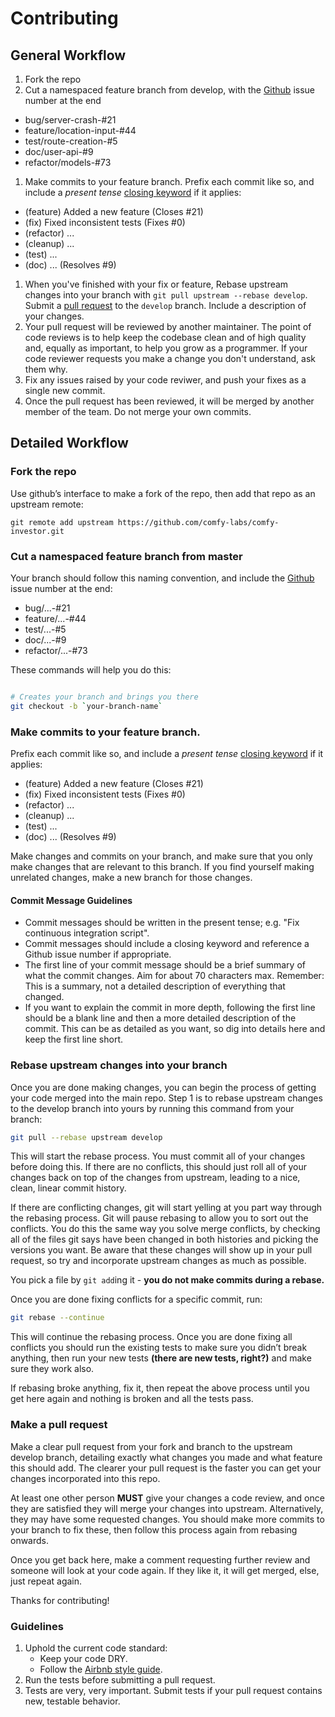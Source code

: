 # Contributing

## General Workflow

1. Fork the repo
1. Cut a namespaced feature branch from develop, with the [Github](https://github.com/comfy-labs/comfy-investor/issues)
   issue number at the end
  - bug/server-crash-#21
  - feature/location-input-#44
  - test/route-creation-#5
  - doc/user-api-#9
  - refactor/models-#73
1. Make commits to your feature branch. Prefix each commit like so, and include a *present tense*
   [closing keyword](https://help.github.com/articles/closing-issues-via-commit-messages/) if it applies:
  - (feature) Added a new feature (Closes #21)
  - (fix) Fixed inconsistent tests (Fixes #0)
  - (refactor) ...
  - (cleanup) ...
  - (test) ...
  - (doc) ... (Resolves #9)
1. When you've finished with your fix or feature, Rebase upstream changes into your branch with
   `git pull upstream --rebase develop`. Submit a [pull request](https://github.com/comfy-labs/comfy-investor)
   to the `develop` branch. Include a description of your changes.
1. Your pull request will be reviewed by another maintainer. The point of code
   reviews is to help keep the codebase clean and of high quality and, equally
   as important, to help you grow as a programmer. If your code reviewer
   requests you make a change you don't understand, ask them why.
1. Fix any issues raised by your code reviwer, and push your fixes as a single
   new commit.
1. Once the pull request has been reviewed, it will be merged by another member of the team. Do not merge your own commits.

## Detailed Workflow

### Fork the repo

Use github’s interface to make a fork of the repo, then add that repo as an upstream remote:

```
git remote add upstream https://github.com/comfy-labs/comfy-investor.git
```

### Cut a namespaced feature branch from master

Your branch should follow this naming convention, and include the [Github](https://github.com/comfy-labs/comfy-investor/issues)
issue number at the end:
  - bug/...-#21
  - feature/...-#44
  - test/...-#5
  - doc/...-#9
  - refactor/...-#73

These commands will help you do this:

``` bash

# Creates your branch and brings you there
git checkout -b `your-branch-name`
```

### Make commits to your feature branch.

Prefix each commit like so, and include a *present tense*
   [closing keyword](https://help.github.com/articles/closing-issues-via-commit-messages/) if it applies:
  - (feature) Added a new feature (Closes #21)
  - (fix) Fixed inconsistent tests (Fixes #0)
  - (refactor) ...
  - (cleanup) ...
  - (test) ...
  - (doc) ... (Resolves #9)

Make changes and commits on your branch, and make sure that you
only make changes that are relevant to this branch. If you find
yourself making unrelated changes, make a new branch for those
changes.

#### Commit Message Guidelines

- Commit messages should be written in the present tense; e.g. "Fix continuous
  integration script".
- Commit messages should include a closing keyword and reference a Github issue
  number if appropriate.
- The first line of your commit message should be a brief summary of what the
  commit changes. Aim for about 70 characters max. Remember: This is a summary,
  not a detailed description of everything that changed.
- If you want to explain the commit in more depth, following the first line should
  be a blank line and then a more detailed description of the commit. This can be
  as detailed as you want, so dig into details here and keep the first line short.

### Rebase upstream changes into your branch

Once you are done making changes, you can begin the process of getting
your code merged into the main repo. Step 1 is to rebase upstream
changes to the develop branch into yours by running this command
from your branch:

```bash
git pull --rebase upstream develop
```

This will start the rebase process. You must commit all of your changes
before doing this. If there are no conflicts, this should just roll all
of your changes back on top of the changes from upstream, leading to a
nice, clean, linear commit history.

If there are conflicting changes, git will start yelling at you part way
through the rebasing process. Git will pause rebasing to allow you to sort
out the conflicts. You do this the same way you solve merge conflicts,
by checking all of the files git says have been changed in both histories
and picking the versions you want. Be aware that these changes will show
up in your pull request, so try and incorporate upstream changes as much
as possible.

You pick a file by `git add`ing it - **you do not make commits during a
rebase.**

Once you are done fixing conflicts for a specific commit, run:

```bash
git rebase --continue
```

This will continue the rebasing process. Once you are done fixing all
conflicts you should run the existing tests to make sure you didn’t break
anything, then run your new tests **(there are new tests, right?)** and
make sure they work also.

If rebasing broke anything, fix it, then repeat the above process until
you get here again and nothing is broken and all the tests pass.

### Make a pull request

Make a clear pull request from your fork and branch to the upstream develop
branch, detailing exactly what changes you made and what feature this
should add. The clearer your pull request is the faster you can get
your changes incorporated into this repo.

At least one other person **MUST** give your changes a code review, and once
they are satisfied they will merge your changes into upstream. Alternatively,
they may have some requested changes. You should make more commits to your
branch to fix these, then follow this process again from rebasing onwards.

Once you get back here, make a comment requesting further review and
someone will look at your code again. If they like it, it will get merged,
else, just repeat again.

Thanks for contributing!

### Guidelines

1. Uphold the current code standard:
    - Keep your code DRY.
    - Follow the [Airbnb style guide](https://github.com/airbnb/javascript).
1. Run the tests before submitting a pull request.
1. Tests are very, very important. Submit tests if your pull request contains
   new, testable behavior.